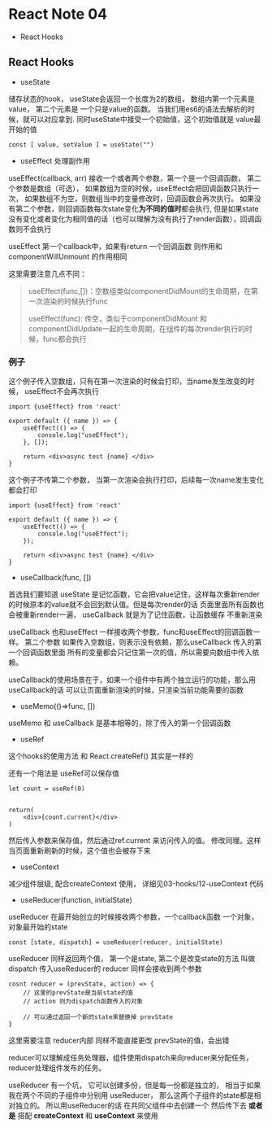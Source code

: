 # React Note 04
* React Hooks



## React Hooks

* useState

储存状态的hook，  useState会返回一个长度为2的数组， 数组内第一个元素是 value， 第二个元素是 一个只是value的函数。 当我们用es6的语法去解析的时候，就可以对应拿到. 同时useState中接受一个初始值，这个初始值就是 value最开始的值

```
const [ value, setValue ] = useState("")
```

* useEffect 处理副作用

useEffect(callback, arr) 接收一个或者两个参数，第一个是一个回调函数， 第二个参数是数组（可选）， 如果数组为空的时候，useEffect会把回调函数只执行一次， 如果数组不为空，则数组当中的变量修改时，回调函数会再次执行。 如果没有第二个参数，则回调函数每次state变化**为不同的值时**都会执行, 但是如果state没有变化或者变化为相同值的话（也可以理解为没有执行了render函数），回调函数则不会执行

useEffect 第一个callback中，如果有return 一个回调函数 则作用和 componentWillUnmount 的作用相同

这里需要注意几点不同：

> useEffect(func,[])：空数组类似componentDidMount的生命周期，在第一次渲染的时候执行func
>
>useEffect(func): 传空，类似于componentDidMount 和 componentDidUpdate一起的生命周期，在组件的每次render执行的时候，func都会执行

### 例子

这个例子传入空数组，只有在第一次渲染的时候会打印，当name发生改变的时候， useEffect不会再次执行
```
import {useEffect} from 'react'

export default ({ name }) => {
    useEffect(() => {
        console.log("useEffect");
    }, []);

    return <div>async test {name} </div>
}
```

这个例子不传第二个参数， 当第一次渲染会执行打印，后续每一次name发生变化 都会打印

```
import {useEffect} from 'react'

export default ({ name }) => {
    useEffect(() => {
        console.log("useEffect");
    });

    return <div>async test {name} </div>
}
```

* useCallback(func, [])

首选我们要知道 useState 是记忆函数，它会把value记住，这样每次重新render的时候原本的value就不会回到默认值。但是每次render的话 页面里面所有函数也会被重新render一遍， useCallback 就是为了记住函数，让函数缓存 不重新渲染

useCallback 也和useEffect 一样接收两个参数，func和useEffect的回调函数一样。  第二个参数 如果传入空数组，则表示没有依赖，那么useCallback 传入的第一个回调函数里面 所有的变量都会只记住第一次的值，所以需要向数组中传入依赖。

useCallback的使用场景在于，如果一个组件中有两个独立运行的功能，那么用useCallback的话 可以让页面重新渲染的时候，只渲染当前功能需要的函数

* useMemo(()=>func, [])

useMemo 和 useCallback 是基本相等的，除了传入的第一个回调函数

* useRef

这个hooks的使用方法 和 React.createRef() 其实是一样的

还有一个用法是 useRef可以保存值 

```
let count = useRef(0)


return(
    <div>{count.current}</div>
)
```

然后传入参数来保存值，然后通过ref.current 来访问传入的值。 修改同理。这样当页面重新刷新的时候，这个值也会被存下来


* useContext

减少组件层级, 配合createContext 使用， 详细见03-hooks/12-useContext 代码

* useReducer(function, initialState)

useReducer 在最开始创立的时候接收两个参数，一个callback函数 一个对象， 对象最开始的state

```
const [state, dispatch] = useReducer(reducer, initialState) 
```

useReducer 同样返回两个值， 第一个是state, 第二个是改变state的方法 叫做 dispatch
传入useReducer的  reducer 同样会接收到两个参数

```
cosnt reducer = (prevState, action) => {
    // 这里的prevState是当前state的值
    // action 则为dispatch函数传入的对象

    // 可以通过返回一个新的state来替换掉 prevState
}
```

这里需要注意 reducer内部 同样不能直接更改 prevState的值，会出错

reducer可以理解成任务处理器，组件使用dispatch来向reducer来分配任务，reducer处理组件发布的任务。

useReducer 有一个坑， 它可以创建多份，但是每一份都是独立的， 相当于如果我在两个不同的子组件中分别用 useReducer， 那么这两个子组件的state都是相对独立的。 所以用useReducer的话 在共同父组件中去创建一个 然后传下去 **或者是** 搭配 **createContext** 和 **useContext** 来使用
